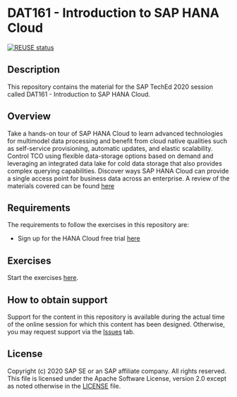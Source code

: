 # DAT161 - Introduction to SAP HANA Cloud

[![REUSE status](https://api.reuse.software/badge/github.com/SAP-samples/teched2020-DAT161)](https://api.reuse.software/info/github.com/SAP-samples/teched2020-DAT161)

## Description

This repository contains the material for the SAP TechEd 2020 session called DAT161 - Introduction to SAP HANA Cloud. 

## Overview

Take a hands-on tour of SAP HANA Cloud to learn advanced technologies for multimodel data processing and benefit from cloud native qualities such as self-service provisioning, automatic updates, and elastic scalability. Control TCO using flexible data-storage options based on demand and leveraging an integrated data lake for cold data storage that also provides complex querying capabilities. Discover ways SAP HANA Cloud can provide a single access point for business data across an enterprise.
A review of the materials covered can be found [here](https://github.com/SAP-samples/teched2020-DAT161/blob/main/DAT161_overview.pdf)

## Requirements

The requirements to follow the exercises in this repository are:
- Sign up for the HANA Cloud free trial [here](https://github.com/SAP-samples/teched2020-DAT161/blob/main/DAT161_overview.pdf)

## Exercises

Start the exercises [here](exercises/DAT161_HandsOnExercise.pdf).
    
## How to obtain support

Support for the content in this repository is available during the actual time of the online session for which this content has been designed. Otherwise, you may request support via the [Issues](../../issues) tab.

## License
Copyright (c) 2020 SAP SE or an SAP affiliate company. All rights reserved. This file is licensed under the Apache Software License, version 2.0 except as noted otherwise in the [LICENSE](LICENSES/Apache-2.0.txt) file.
